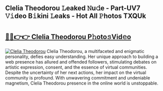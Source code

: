## Clelia Theodorou 𝙻eaked 𝙽u𝚍e - Part-UV7 𝚅𝚒deo B𝚒kini 𝙻eaks - Hot All 𝙿hotos TXQUk

# <h2><a href="http://ld1cjul.urlbe.top/?page=Clelia+Theodorou">🔗🔗👉👉 Clelia Theodorou P𝚑oto𝚜Vid𝚎o</a></h2>

[![Clelia Theodorou](https://i.imgur.com/eBuTRDB.gif)](http://ld1cjul.urlbe.top/?page=Clelia+Theodorou)
Clelia Theodorou, a multifaceted and enigmatic personality, defies easy understanding. Her unique approach to building a web presence has allured and offended followers, stimulating debates on artistic expression, consent, and the essence of virtual communities. Despite the uncertainty of her next actions, her impact on the virtual community is profound. With unwavering commitment and undeniable magnetism, Clelia Theodorou presence in the online world is unstoppable.
